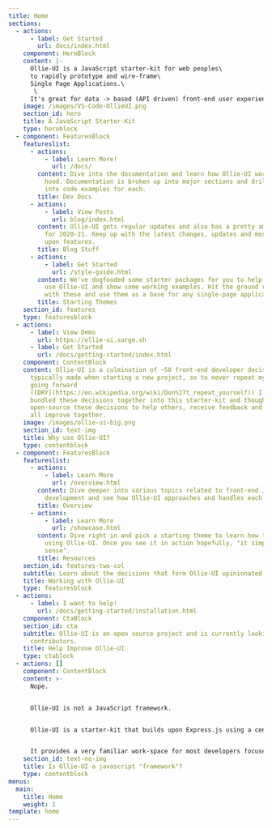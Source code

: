 ```yaml
---
title: Home
sections:
  - actions:
      - label: Get Started
        url: docs/index.html
    component: HeroBlock
    content: |-
      Ollie-UI is a JavaScript starter-kit for web peoples\
      to rapidly prototype and wire-frame\
      Single Page Applications.\
       \
      It's great for data -> based (API driven) front-end user experiences.
    image: /images/VS-Code-OllieUI.png
    section_id: hero
    title: A JavaScript Starter-Kit
    type: heroblock
  - component: FeaturesBlock
    featureslist:
      - actions:
          - label: Learn More!
            url: /docs/
        content: Dive into the documentation and learn how Ollie-UI works under the
          hood. Documentation is broken up into major sections and drills-down
          into code examples for each.
        title: Dev Docs
      - actions:
          - label: View Posts
            url: blog/index.html
        content: Ollie-UI gets regular updates and also has a pretty ambitious road-map
          for 2020-21. Keep up with the latest changes, updates and most voted
          upon features.
        title: Blog Stuff
      - actions:
          - label: Get Started
            url: /style-guide.html
        content: We've dogfooded some starter packages for you to help learn how best to
          use Ollie-UI and show some working examples. Hit the ground running
          with these and use them as a base for any single-page application!
        title: Starting Themes
    section_id: features
    type: featuresblock
  - actions:
      - label: View Demo
        url: https://ollie-ui.surge.sh
      - label: Get Started
        url: /docs/getting-started/index.html
    component: ContentBlock
    content: Ollie-UI is a culmination of ~50 front-end developer decisions
      typically made when starting a new project, so to never repeat myself
      going forward
      ([DRY](https://en.wikipedia.org/wiki/Don%27t_repeat_yourself)) I've
      bundled these decisions together into this starter-kit and thought I'd
      open-source these decisions to help others, receive feedback and we can
      all improve together.
    image: /images/ollie-ui-big.png
    section_id: text-img
    title: Why use Ollie-UI?
    type: contentblock
  - component: FeaturesBlock
    featureslist:
      - actions:
          - label: Learn More
            url: /overview.html
        content: Dive deeper into various topics related to front-end JavaScript/SPA
          development and see how Ollie-UI approaches and handles each decision.
        title: Overview
      - actions:
          - label: Learn More
            url: /showcase.html
        content: Dive right in and pick a starting theme to learn how to build SPA's
          using Ollie-UI. Once you see it in action hopefully, "it simply makes
          sense".
        title: Resources
    section_id: features-two-col
    subtitle: Learn about the decisions that form Ollie-UI opinionated setup
    title: Working with Ollie-UI
    type: featuresblock
  - actions:
      - label: I want to help!
        url: /docs/getting-started/installation.html
    component: CtaBlock
    section_id: cta
    subtitle: Ollie-UI is an open source project and is currently looking for active
      contributors.
    title: Help Improve Ollie-UI
    type: ctablock
  - actions: []
    component: ContentBlock
    content: >-
      Nope. 


      Ollie-UI is not a JavaScript framework. 


      Ollie-UI is a starter-kit that builds upon Express.js using a centralized API development approach. 


      It provides a very familiar work-space for most developers focused on Front-End development to rapidly consume JSON data via a mock REST API. It's great for building front-end components, layouts or templates around mock data structure(s).
    section_id: text-no-img
    title: Is Ollie-UI a javascript "framework"?
    type: contentblock
menus:
  main:
    title: Home
    weight: 1
template: home
---
```

